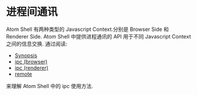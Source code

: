 # 进程间通讯

Atom Shell 有两种类型的 Javascript Context.分别是 Browser Side 和 Renderer Side. Atom Shell
中提供进程通讯的 API 用于不同 Javascript Context 之间的信息交换. 通过阅读:

 - [Synopsis](https://github.com/atom/atom-shell/blob/master/docs/api/synopsis.md)
 - [ipc (browser)](https://github.com/atom/atom-shell/blob/master/docs/api/ipc-browser.md)
 - [ipc (renderer)](https://github.com/atom/atom-shell/blob/master/docs/api/ipc-renderer.md)
 - [remote](https://github.com/atom/atom-shell/blob/master/docs/api/remote.md)

来理解 Atom Shell 中的 ipc 使用方法.
